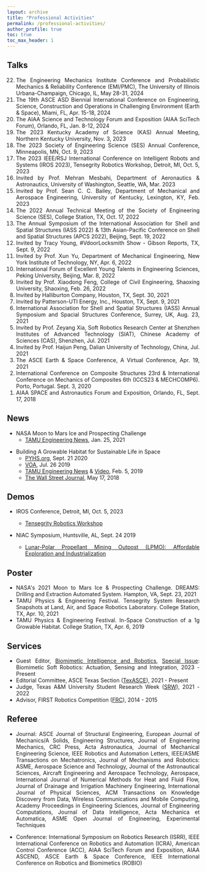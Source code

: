 ```yaml
---
layout: archive
title: "Professional Activities"
permalink: /professional-activities/
author_profile: true
toc: true
toc_max_header: 1
---
```

<!--{% include toc h_min = 1%}-->

<!--# Public Engagement-->

<div style="text-align: justify;" markdown="1">

## Talks
<ol reversed>
<li> The Engineering Mechanics Institute Conference and Probabilistic Mechanics & Reliability Conference (EMI/PMC), The University of Illinois Urbana-Champaign, Chicago, IL, May 28-31, 2024 </li>
<li> The 19th ASCE ASD Biennial International Conference on Engineering, Science, Construction and Operations in Challenging Environment (Earth & Space), Miami, FL, Apr. 15-18, 2024 </li>
<li> The AIAA Science and Technology Forum and Exposition (AIAA SciTech Forum), Orlando, FL, Jan. 8-12, 2024 </li>
<li> The 2023 Kentucky Academy of Science (KAS) Annual Meeting, Northern Kentucky University, Nov. 3, 2023 </li>
<li> The 2023 Society of Engineering Science (SES) Annual Conference, Minneapolis, MN, Oct. 9, 2023 </li>
<li> The 2023 IEEE/RSJ International Conference on Intelligent Robots and Systems (IROS 2023), Tensegrity Robotics Workshop, Detroit, MI, Oct. 5, 2023 </li>
<li> Invited by Prof. Mehran Mesbahi, Department of Aeronautics & Astronautics, University of Washington, Seattle, WA, Mar. 2023 </li>
<li> Invited by Prof. Sean C. C. Bailey, Department of Mechanical and Aerospace Engineering, University of Kentucky, Lexington, KY, Feb. 2023 </li>
<li> The 2022 Annual Technical Meeting of the Society of Engineering Science (SES), College Station, TX, Oct. 17, 2022 </li>
<li> The Annual Symposium of the International Association for Shell and Spatial Structures (IASS 2022) & 13th Asian-Pacific Conference on Shell and Spatial Structures (APCS 2022), Beijing, Sept. 19, 2022 </li>
<li> Invited by Tracy Young, #VdoorLocksmith Show - Gibson Reports, TX, Sept. 9, 2022 </li>
<li> Invited by Prof. Xun Yu, Department of Mechanical Engineering, New York Institute of Technology, NY, Apr. 6, 2022 </li>
<li> International Forum of Excellent Young Talents in Engineering Sciences, Peking University, Beijing, Mar. 8, 2022 </li>
<li> Invited by Prof. Xiaodong Feng, College of Civil Engineering, Shaoxing University, Shaoxing, Feb. 26, 2022 </li>
<li> Invited by Halliburton Company, Houston, TX, Sept. 30, 2021 </li>
<li> Invited by Patterson-UTI Energy, Inc., Houston, TX, Sept. 9, 2021 </li>
<li> International Association for Shell and Spatial Structures (IASS) Annual Symposium and Spacial Structures Conference, Surrey, UK, Aug. 23, 2021 </li>
<li> Invited by Prof. Zeyang Xia, Soft Robotics Research Center at Shenzhen Institutes of Advanced Technology (SIAT), Chinese Academy of Sciences (CAS), Shenzhen, Jul. 2021 </li>
<li> Invited by Prof. Haijun Peng, Dalian University of Technology, China, Jul. 2021 </li>
<li> The ASCE Earth & Space Conference, A Virtual Conference, Apr. 19, 2021 </li>
<li> International Conference on Composite Structures 23rd & International Conference on Mechanics of Composites 6th (ICCS23 & MECHCOMP6). Porto, Portugal. Sept. 3, 2020 </li>
<li> AIAA SPACE and Astronautics Forum and Exposition, Orlando, FL, Sept. 17, 2018 </li>
</ol>

<!-- IEEE/RSJ International Conference on Intelligent Robots and Systems (IROS) -->

## News 

<!-- - [NASA Moon to Mars Ice and Prospecting Challenge](https://www.nasa.gov/solve/nasas-lunar-loo-challenge/Moon_to_Mars_Ice_Prospecting_Challenge/) -->
- NASA Moon to Mars Ice and Prospecting Challenge
    - [TAMU Engineering News](https://engineering.tamu.edu/news/2021/01/aggie-engineering-students-produce-advanced-prototype-for-NASA-challenge.html), Jan. 25, 2021
      <!-- * Event Participants: Eduardo Gildin, Robert E. Skelton, George Moridis, Sam Noynaert. Mohamed S. Khaled, Muhao Chen, Enrique Z. Losoya. Srivignesh Srinivasan, Alkassoum Toure, Luis Rodriguez, Ayodeji A. Adeniran, Le Linh, Uthej Vattipalli, Thomas J. Lopez. Jessica Ezemba, Emily Kincaid, and Teresa Valdez -->
   
<!-- - [Building A Growable Habitat for Sustainable Life in Space](https://catalog.data.gov/dataset/tensegrity-approaches-to-in-space-construction-of-a-1g-growable-habitat) -->
- Building A Growable Habitat for Sustainable Life in Space
    - [PYHS.org](https://phys.org/news/2020-09-space-habitat-artificial-gravity-enlarged.html), Sept. 21 2020
    - [VOA](https://www.voanews.com/a/science-health_futuristic-space-habitat-solves-problems-human-space-travel/6172519.html), Jul. 26 2019
    - [TAMU Engineering News](https://engineering.tamu.edu/news/2019/02/building-a-growable-habitat-for-sustainable-life-in-space.html) & [Video](https://youtu.be/3573t1r9XRA), Feb. 5, 2019
    - [The Wall Street Journal](https://www.wsj.com/articles/space-village-one-a-vision-for-life-beyond-earth-1526567016), May 17, 2018
      <!-- * Event participants: Robert E. Skelton, Manoranjan Majji. Muhao Chen, Raman Goyal, Joel Sercel, Jane Shevtsov, and Anthony Longman -->


## Demos
- IROS Conference, Detroit, MI, Oct. 5, 2023
  - [Tensegrity Robotics Workshop](https://www.eng.yale.edu/faboratory/tensegrityworkshop/)
    <!-- - Tensegrity Actuated Origami Systems for Deployable Aerospace Structures 
        * Event Participants: Idris Hussain, Muhao Chen, David Capps, Manoranjan Majji -->

- NIAC Symposium, Huntsville, AL, Sept. 24 2019     
  - [Lunar-Polar Propellant Mining Outpost (LPMO): Affordable Exploration and Industrialization](https://www.nasa.gov/directorates/spacetech/niac/2019_Phase_I_Phase_II/Lunar_Polar_Propellant_Mining_Outpost/)
      <!-- * Event participants: Joel Sercel, Manoranjan Majji, Muhao Chen, Ali H. Khowaja -->

 <!-- and [Video](https://www.youtube.com/watch?v=Pu_aOUtN2wY&ab_channel=LuisRodriguez),-->
 <!--(https://livestream.com/viewnow/niac2019/videos/196913328)-->


## Poster
* NASA's 2021 Moon to Mars Ice & Prospecting Challenge. DREAMS: Drilling and Extraction Automated System. Hampton, VA, Sept. 23, 2021
* TAMU Physics & Engineering Festival. Tensegrity System Research Snapshots at Land, Air, and Space Robotics Laboratory. College Station, TX, Apr. 10, 2021
* TAMU Physics & Engineering Festival. In-Space Construction of a 1g Growable Habitat. College Station, TX, Apr. 6, 2019

## Services
* Guest Editor, [Biomimetic Intelligence and Robotics](https://www.sciencedirect.com/journal/biomimetic-intelligence-and-robotics), [Special Issue](https://www.sciencedirect.com/journal/biomimetic-intelligence-and-robotics/about/call-for-papers#biomimetic-soft-robotics-actuation-sensing-and-integration): Biomimetic Soft Robotics: Actuation, Sensing and Integration, 2023 -Present
* Editorial Committee, ASCE Texas Section ([TexASCE](https://www.texasce.org/)), 2021 - Present
* Judge, Texas A&M University Student Research Week ([SRW](https://srw.tamu.edu/)), 2021 - 2022
* Advisor, FIRST Robotics Competition ([FRC](https://www.firstinspires.org/robotics/frc)), 2014 - 2015

## Referee
* Journal: ASCE Journal of Structural Engineering, European Journal of Mechanics/A Solids, Engineering Structures, Journal of Engineering Mechanics, CRC Press, Acta Astronautica, Journal of Mechanical Engineering Science, IEEE Robotics and Automation Letters, IEEE/ASME Transactions on Mechatronics, Journal of Mechanisms and Robotics: ASME, Aerospace Science and Technology, Journal of the Astronautical Sciences, Aircraft Engineering and Aerospace Technology, Aerospace, International Journal of Numerical Methods for Heat and Fluid Flow, Journal of Drainage and Irrigation Machinery Engineering, International Journal of Physical Sciences, ACM Transactions on Knowledge Discovery from Data, Wireless Communications and Mobile Computing, Academy Proceedings in Engineering Sciences, Journal of Engineering Computations, Journal of Data Intelligence, Acta Mechanica et Automatica, ASME Open Journal of Engineering, Experimental Techniques

* Conference: International Symposium on Robotics Research (ISRR), IEEE International Conference on Robotics and Automation (ICRA), American Control Conference (ACC), AIAA SciTech Forum and Exposition, AIAA ASCEND, ASCE Earth & Space Conference, IEEE International Conference on Robotics and Biomimetics (ROBIO)

</div>
